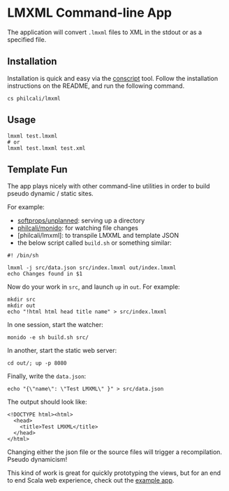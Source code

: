 # LMXML Command-line App

The application will convert `.lmxml` files to XML in the stdout or
as a specified file.

## Installation

Installation is quick and easy via the [conscript][1] tool. Follow the
installation instructions on the README, and run the following command.

[1]: https://github.com/n8han/conscript

```
cs philcali/lmxml
```

## Usage

```
lmxml test.lmxml
# or
lmxml test.lmxml test.xml
```

## Template Fun

The app plays nicely with other command-line utilities in order to build
pseudo dynamic / static sites.

For example:

- [softprops/unplanned][up]: serving up a directory
- [philcali/monido][monido]: for watching file changes
- [philcali/lmxml]: to transpile LMXML and template JSON
- the below script called `build.sh` or something similar:

```
#! /bin/sh

lmxml -j src/data.json src/index.lmxml out/index.lmxml
echo Changes found in $1
```

Now do your work in `src`, and launch `up` in `out`. For example:

```
mkdir src
mkdir out
echo "!html html head title name" > src/index.lmxml
```

In one session, start the watcher:

```
monido -e sh build.sh src/
```

In another, start the static web server:

```
cd out/; up -p 8080
```

Finally, write the `data.json`:

```
echo "{\"name\": \"Test LMXML\" }" > src/data.json
```

The output should look like:

```
<!DOCTYPE html><html>
  <head>
    <title>Test LMXML</title>
  </head>
</html>
```

Changing either the json file or the source files will trigger a recompilation.
Pseudo dynamicism!

This kind of work is great for quickly prototyping the views, but for an
end to end Scala web experience, check out the [example app][example].

[example]: https://github.com/philcali/lmxml/tree/master/example
[up]: https://github.com/softprops/unplanned
[monido]: https://github.com/philcali/monido
